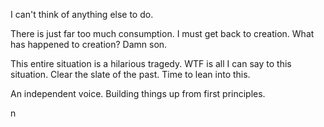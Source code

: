 I can't think of anything else to do.

There is just far too much consumption.
I must get back to creation.
What has happened to creation?
Damn son.

This entire situation is a hilarious tragedy. WTF is all I can say to this situation.
Clear the slate of the past.
Time to lean into this.

An independent voice. Building things up from first principles.

n